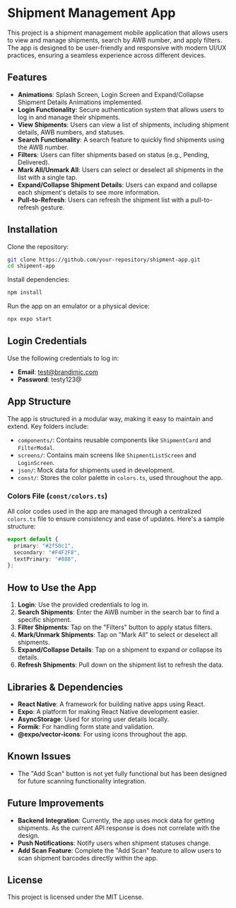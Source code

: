 # Shipment Management App

This project is a shipment management mobile application that allows users to view and manage shipments, search by AWB number, and apply filters. The app is designed to be user-friendly and responsive with modern UI/UX practices, ensuring a seamless experience across different devices.

## Features

- **Animations**: Splash Screen, Login Screen and Expand/Collapse Shipment Details Animations implemented.
- **Login Functionality**: Secure authentication system that allows users to log in and manage their shipments.
- **View Shipments**: Users can view a list of shipments, including shipment details, AWB numbers, and statuses.
- **Search Functionality**: A search feature to quickly find shipments using the AWB number.
- **Filters**: Users can filter shipments based on status (e.g., Pending, Delivered).
- **Mark All/Unmark All**: Users can select or deselect all shipments in the list with a single tap.
- **Expand/Collapse Shipment Details**: Users can expand and collapse each shipment's details to see more information.
- **Pull-to-Refresh**: Users can refresh the shipment list with a pull-to-refresh gesture.

## Installation

Clone the repository:

```bash
git clone https://github.com/your-repository/shipment-app.git
cd shipment-app
```

Install dependencies:

```bash
npm install
```

Run the app on an emulator or a physical device:

```bash
npx expo start
```

## Login Credentials

Use the following credentials to log in:

- **Email**: test@brandimic.com
- **Password**: testy123@

## App Structure

The app is structured in a modular way, making it easy to maintain and extend. Key folders include:

- `components/`: Contains reusable components like `ShipmentCard` and `FilterModal`.
- `screens/`: Contains main screens like `ShipmentListScreen` and `LoginScreen`.
- `json/`: Mock data for shipments used in development.
- `const/`: Stores the color palette in `colors.ts`, used throughout the app.

### Colors File (`const/colors.ts`)

All color codes used in the app are managed through a centralized `colors.ts` file to ensure consistency and ease of updates. Here's a sample structure:

```typescript
export default {
  primary: "#2f50c1",
  secondary: "#F4F2F8",
  textPrimary: "#888",
};
```

## How to Use the App

1. **Login**: Use the provided credentials to log in.
2. **Search Shipments**: Enter the AWB number in the search bar to find a specific shipment.
3. **Filter Shipments**: Tap on the "Filters" button to apply status filters.
4. **Mark/Unmark Shipments**: Tap on "Mark All" to select or deselect all shipments.
5. **Expand/Collapse Details**: Tap on a shipment to expand or collapse its details.
6. **Refresh Shipments**: Pull down on the shipment list to refresh the data.

## Libraries & Dependencies

- **React Native**: A framework for building native apps using React.
- **Expo**: A platform for making React Native development easier.
- **AsyncStorage**: Used for storing user details locally.
- **Formik**: For handling form state and validation.
- **@expo/vector-icons**: For using icons throughout the app.

## Known Issues

- The "Add Scan" button is not yet fully functional but has been designed for future scanning functionality integration.

## Future Improvements

- **Backend Integration**: Currently, the app uses mock data for getting shipments. As the current API response is does not correlate with the design.
- **Push Notifications**: Notify users when shipment statuses change.
- **Add Scan Feature**: Complete the "Add Scan" feature to allow users to scan shipment barcodes directly within the app.

## License

This project is licensed under the MIT License.

```

```
